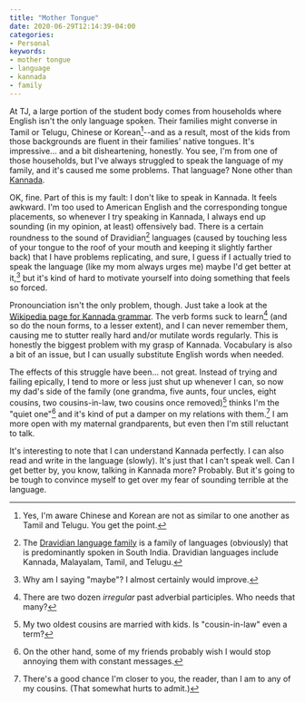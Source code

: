 ```yaml
---
title: "Mother Tongue"
date: 2020-06-29T12:14:39-04:00
categories:
- Personal
keywords:
- mother tongue
- language
- kannada
- family
---
```

At TJ, a large portion of the student body comes from households where English isn\'t the only language spoken. Their families might converse in Tamil or Telugu, Chinese or Korean[^1]--and as a result, most of the kids from those backgrounds are fluent in their families\' native tongues. It\'s impressive... and a bit disheartening, honestly. You see, I\'m from one of those households, but I\'ve always struggled to speak the language of my family, and it\'s caused me some problems. That language? None other than [Kannada](https://en.wikipedia.org/wiki/Kannada).

[^1]: Yes, I\'m aware Chinese and Korean are not as similar to one another as Tamil and Telugu. You get the point.

OK, fine. Part of this is my fault: I don\'t like to speak in Kannada. It feels awkward. I\'m too used to American English and the corresponding tongue placements, so whenever I try speaking in Kannada, I always end up sounding (in my opinion, at least) offensively bad. There is a certain roundness to the sound of Dravidian[^2] languages (caused by touching less of your tongue to the roof of your mouth and keeping it slightly farther back) that I have problems replicating, and sure, I guess if I actually tried to speak the language (like my mom always urges me) maybe I\'d get better at it,[^3] but it\'s kind of hard to motivate yourself into doing something that feels so forced.

[^2]: The [Dravidian language family](https://en.wikipedia.org/wiki/Dravidian_languages) is a family of languages (obviously) that is predominantly spoken in South India. Dravidian languages include Kannada, Malayalam, Tamil, and Telugu.

[^3]: Why am I saying \"maybe\"? I almost certainly would improve.

Pronounciation isn\'t the only problem, though. Just take a look at the [Wikipedia page for Kannada grammar](https://en.wikipedia.org/wiki/Kannada_grammar). The verb forms suck to learn[^4] (and so do the noun forms, to a lesser extent), and I can never remember them, causing me to stutter really hard and/or mutilate words regularly. This is honestly the biggest problem with my grasp of Kannada. Vocabulary is also a bit of an issue, but I can usually substitute English words when needed.

[^4]: There are two dozen *irregular* past adverbial participles. Who needs that many?

The effects of this struggle have been... not great. Instead of trying and failing epically, I tend to more or less just shut up whenever I can, so now my dad\'s side of the family (one grandma, five aunts, four uncles, eight cousins, two cousins-in-law, two cousins once removed)[^5] thinks I\'m the \"quiet one\"[^6] and it\'s kind of put a damper on my relations with them.[^7] I am more open with my maternal grandparents, but even then I\'m still reluctant to talk.

[^5]: My two oldest cousins are married with kids. Is \"cousin-in-law\" even a term?

[^6]: On the other hand, some of my friends probably wish I would stop annoying them with constant messages.

[^7]: There\'s a good chance I\'m closer to you, the reader, than I am to any of my cousins. (That somewhat hurts to admit.)

It\'s interesting to note that I can understand Kannada perfectly. I can also read and write in the language (slowly). It\'s just that I can\'t speak well. Can I get better by, you know, talking in Kannada more? Probably. But it\'s going to be tough to convince myself to get over my fear of sounding terrible at the language.
